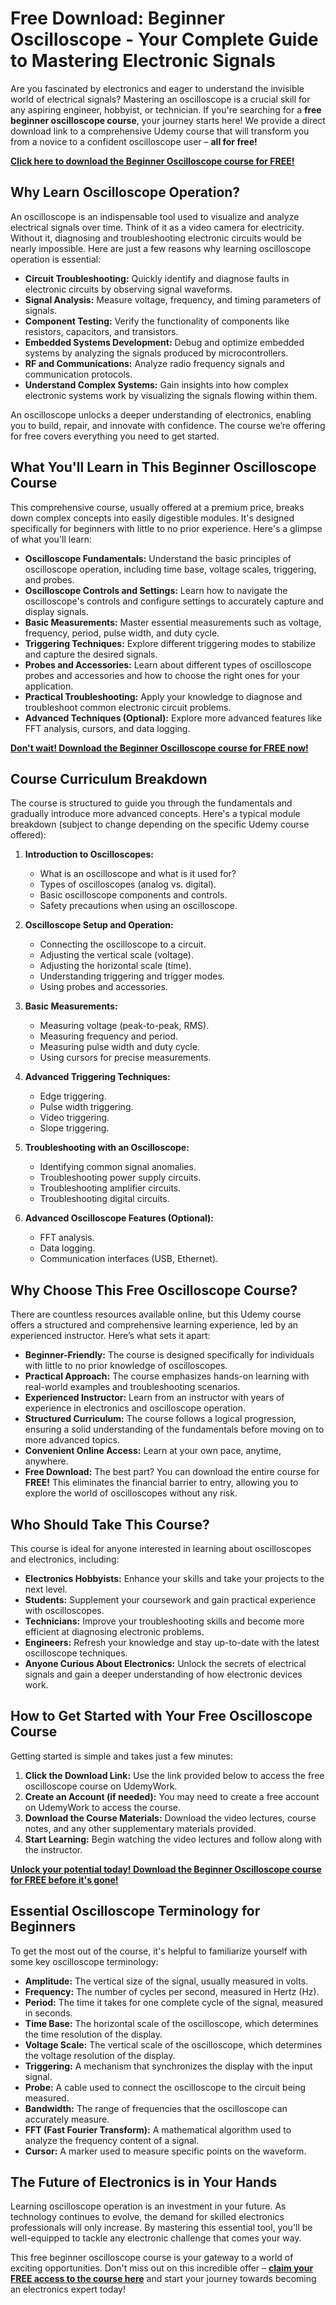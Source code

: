 # Free Download: Beginner Oscilloscope - Your Complete Guide to Mastering Electronic Signals

Are you fascinated by electronics and eager to understand the invisible world of electrical signals? Mastering an oscilloscope is a crucial skill for any aspiring engineer, hobbyist, or technician. If you're searching for a **free beginner oscilloscope course**, your journey starts here! We provide a direct download link to a comprehensive Udemy course that will transform you from a novice to a confident oscilloscope user – **all for free!**

[**Click here to download the Beginner Oscilloscope course for FREE!**](https://udemywork.com/beginner-oscilloscope)

## Why Learn Oscilloscope Operation?

An oscilloscope is an indispensable tool used to visualize and analyze electrical signals over time. Think of it as a video camera for electricity. Without it, diagnosing and troubleshooting electronic circuits would be nearly impossible. Here are just a few reasons why learning oscilloscope operation is essential:

*   **Circuit Troubleshooting:** Quickly identify and diagnose faults in electronic circuits by observing signal waveforms.
*   **Signal Analysis:** Measure voltage, frequency, and timing parameters of signals.
*   **Component Testing:** Verify the functionality of components like resistors, capacitors, and transistors.
*   **Embedded Systems Development:** Debug and optimize embedded systems by analyzing the signals produced by microcontrollers.
*   **RF and Communications:** Analyze radio frequency signals and communication protocols.
*   **Understand Complex Systems:** Gain insights into how complex electronic systems work by visualizing the signals flowing within them.

An oscilloscope unlocks a deeper understanding of electronics, enabling you to build, repair, and innovate with confidence. The course we’re offering for free covers everything you need to get started.

## What You'll Learn in This Beginner Oscilloscope Course

This comprehensive course, usually offered at a premium price, breaks down complex concepts into easily digestible modules. It's designed specifically for beginners with little to no prior experience. Here's a glimpse of what you'll learn:

*   **Oscilloscope Fundamentals:** Understand the basic principles of oscilloscope operation, including time base, voltage scales, triggering, and probes.
*   **Oscilloscope Controls and Settings:** Learn how to navigate the oscilloscope's controls and configure settings to accurately capture and display signals.
*   **Basic Measurements:** Master essential measurements such as voltage, frequency, period, pulse width, and duty cycle.
*   **Triggering Techniques:** Explore different triggering modes to stabilize and capture the desired signals.
*   **Probes and Accessories:** Learn about different types of oscilloscope probes and accessories and how to choose the right ones for your application.
*   **Practical Troubleshooting:** Apply your knowledge to diagnose and troubleshoot common electronic circuit problems.
*   **Advanced Techniques (Optional):** Explore more advanced features like FFT analysis, cursors, and data logging.

[**Don't wait! Download the Beginner Oscilloscope course for FREE now!**](https://udemywork.com/beginner-oscilloscope)

## Course Curriculum Breakdown

The course is structured to guide you through the fundamentals and gradually introduce more advanced concepts. Here's a typical module breakdown (subject to change depending on the specific Udemy course offered):

1.  **Introduction to Oscilloscopes:**
    *   What is an oscilloscope and what is it used for?
    *   Types of oscilloscopes (analog vs. digital).
    *   Basic oscilloscope components and controls.
    *   Safety precautions when using an oscilloscope.

2.  **Oscilloscope Setup and Operation:**
    *   Connecting the oscilloscope to a circuit.
    *   Adjusting the vertical scale (voltage).
    *   Adjusting the horizontal scale (time).
    *   Understanding triggering and trigger modes.
    *   Using probes and accessories.

3.  **Basic Measurements:**
    *   Measuring voltage (peak-to-peak, RMS).
    *   Measuring frequency and period.
    *   Measuring pulse width and duty cycle.
    *   Using cursors for precise measurements.

4.  **Advanced Triggering Techniques:**
    *   Edge triggering.
    *   Pulse width triggering.
    *   Video triggering.
    *   Slope triggering.

5.  **Troubleshooting with an Oscilloscope:**
    *   Identifying common signal anomalies.
    *   Troubleshooting power supply circuits.
    *   Troubleshooting amplifier circuits.
    *   Troubleshooting digital circuits.

6.  **Advanced Oscilloscope Features (Optional):**
    *   FFT analysis.
    *   Data logging.
    *   Communication interfaces (USB, Ethernet).

## Why Choose This Free Oscilloscope Course?

There are countless resources available online, but this Udemy course offers a structured and comprehensive learning experience, led by an experienced instructor. Here’s what sets it apart:

*   **Beginner-Friendly:** The course is designed specifically for individuals with little to no prior knowledge of oscilloscopes.
*   **Practical Approach:** The course emphasizes hands-on learning with real-world examples and troubleshooting scenarios.
*   **Experienced Instructor:** Learn from an instructor with years of experience in electronics and oscilloscope operation.
*   **Structured Curriculum:** The course follows a logical progression, ensuring a solid understanding of the fundamentals before moving on to more advanced topics.
*   **Convenient Online Access:** Learn at your own pace, anytime, anywhere.
*   **Free Download:** The best part? You can download the entire course for **FREE!** This eliminates the financial barrier to entry, allowing you to explore the world of oscilloscopes without any risk.

## Who Should Take This Course?

This course is ideal for anyone interested in learning about oscilloscopes and electronics, including:

*   **Electronics Hobbyists:** Enhance your skills and take your projects to the next level.
*   **Students:** Supplement your coursework and gain practical experience with oscilloscopes.
*   **Technicians:** Improve your troubleshooting skills and become more efficient at diagnosing electronic problems.
*   **Engineers:** Refresh your knowledge and stay up-to-date with the latest oscilloscope techniques.
*   **Anyone Curious About Electronics:** Unlock the secrets of electrical signals and gain a deeper understanding of how electronic devices work.

## How to Get Started with Your Free Oscilloscope Course

Getting started is simple and takes just a few minutes:

1.  **Click the Download Link:** Use the link provided below to access the free oscilloscope course on UdemyWork.
2.  **Create an Account (if needed):** You may need to create a free account on UdemyWork to access the course.
3.  **Download the Course Materials:** Download the video lectures, course notes, and any other supplementary materials provided.
4.  **Start Learning:** Begin watching the video lectures and follow along with the instructor.

[**Unlock your potential today! Download the Beginner Oscilloscope course for FREE before it's gone!**](https://udemywork.com/beginner-oscilloscope)

## Essential Oscilloscope Terminology for Beginners

To get the most out of the course, it's helpful to familiarize yourself with some key oscilloscope terminology:

*   **Amplitude:** The vertical size of the signal, usually measured in volts.
*   **Frequency:** The number of cycles per second, measured in Hertz (Hz).
*   **Period:** The time it takes for one complete cycle of the signal, measured in seconds.
*   **Time Base:** The horizontal scale of the oscilloscope, which determines the time resolution of the display.
*   **Voltage Scale:** The vertical scale of the oscilloscope, which determines the voltage resolution of the display.
*   **Triggering:** A mechanism that synchronizes the display with the input signal.
*   **Probe:** A cable used to connect the oscilloscope to the circuit being measured.
*   **Bandwidth:** The range of frequencies that the oscilloscope can accurately measure.
*   **FFT (Fast Fourier Transform):** A mathematical algorithm used to analyze the frequency content of a signal.
*   **Cursor:** A marker used to measure specific points on the waveform.

## The Future of Electronics is in Your Hands

Learning oscilloscope operation is an investment in your future. As technology continues to evolve, the demand for skilled electronics professionals will only increase. By mastering this essential tool, you'll be well-equipped to tackle any electronic challenge that comes your way.

This free beginner oscilloscope course is your gateway to a world of exciting opportunities. Don't miss out on this incredible offer – **[claim your FREE access to the course here](https://udemywork.com/beginner-oscilloscope)** and start your journey towards becoming an electronics expert today!
